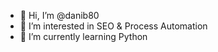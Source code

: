 - 👋 Hi, I’m @danib80
- 👀 I’m interested in SEO & Process Automation
- 🌱 I’m currently learning Python

<!---
danib80/danib80 is a ✨ special ✨ repository because its `README.md` (this file) appears on your GitHub profile.
You can click the Preview link to take a look at your changes.
--->
